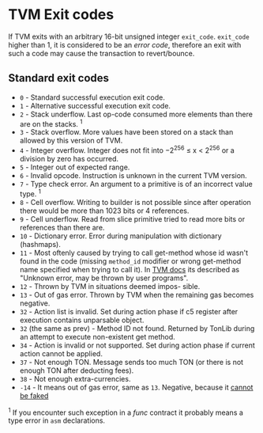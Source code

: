 # TVM Exit codes

If TVM exits with an arbitrary 16-bit unsigned integer `exit_code`. `exit_code` higher than 1, it is considered to be an _error code_, therefore an exit with such a code may cause the transaction to revert/bounce.

## Standard exit codes
* `0` - Standard successful execution exit code.
* `1` - Alternative successful execution exit code.
* `2` - Stack underflow. Last op-code consumed more elements than there are on the stacks. <sup>1</sup>
* `3` - Stack overflow. More values have been stored on a stack than
allowed by this version of TVM.
* `4` - Integer overflow. Integer does not fit into −2<sup>256</sup> ≤ x < 2<sup>256</sup> or a division by zero has occurred.
* `5` - Integer out of expected range.
* `6` - Invalid opcode. Instruction is unknown in the current TVM version.
* `7` - Type check error. An argument to a primitive is of an incorrect value type. <sup>1</sup>
* `8` - Cell overflow. Writing to builder is not possible since after operation there would be more than 1023 bits or 4 references.
* `9` - Cell underflow. Read from slice primitive tried to read more bits or references than there are.
* `10` - Dictionary error. Error during manipulation with dictionary (hashmaps).
* `11` - Most oftenly caused by trying to call get-method whose id wasn't found in the code (missing `method_id` modifier or wrong get-method name specified when trying to call it). In [TVM docs](https://ton.org/tvm.pdf) its described as "Unknown error, may be thrown by user programs".
* `12` - Thrown by TVM in situations deemed impos-
sible.
* `13` - Out of gas error. Thrown by TVM when the remaining gas becomes negative.
* `32` - Action list is invalid. Set during action phase if c5 register after execution contains unparsable object.
* `32` (the same as prev) - Method ID not found. Returned by TonLib during an attempt to execute non-existent get method.
* `34` - Action is invalid or not supported. Set during action phase if current action cannot be applied.
* `37` - Not enough TON. Message sends too much TON (or there is not enough TON after deducting fees).
* `38` - Not enough extra-currencies.
* `-14` - It means out of gas error, same as `13`. Negative, because it [cannot be faked](https://github.com/ton-blockchain/ton/blob/20758d6bdd0c1327091287e8a620f660d1a9f4da/crypto/vm/vm.cpp#L492)

<sup>1</sup> If you encounter such exception in a _func_ contract it probably means a type error in `asm` declarations.
